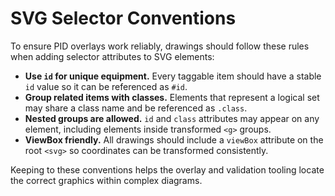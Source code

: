 # SVG Selector Conventions

To ensure PID overlays work reliably, drawings should follow these rules when
adding selector attributes to SVG elements:

- **Use `id` for unique equipment.** Every taggable item should have a stable
  `id` value so it can be referenced as `#id`.
- **Group related items with classes.** Elements that represent a logical set
  may share a class name and be referenced as `.class`.
- **Nested groups are allowed.** `id` and `class` attributes may appear on any
  element, including elements inside transformed `<g>` groups.
- **ViewBox friendly.** All drawings should include a `viewBox` attribute on
  the root `<svg>` so coordinates can be transformed consistently.

Keeping to these conventions helps the overlay and validation tooling locate
the correct graphics within complex diagrams.
